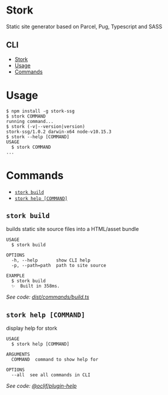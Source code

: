 # Stork

Static site generator based on Parcel, Pug, Typescript and SASS

## CLI

<!-- toc -->
* [Stork](#stork)
* [Usage](#usage)
* [Commands](#commands)
<!-- tocstop -->
# Usage
<!-- usage -->
```sh-session
$ npm install -g stork-ssg
$ stork COMMAND
running command...
$ stork (-v|--version|version)
stork-ssg/1.0.2 darwin-x64 node-v10.15.3
$ stork --help [COMMAND]
USAGE
  $ stork COMMAND
...
```
<!-- usagestop -->
# Commands
<!-- commands -->
* [`stork build`](#stork-build)
* [`stork help [COMMAND]`](#stork-help-command)

## `stork build`

builds static site source files into a HTML/asset bundle

```
USAGE
  $ stork build

OPTIONS
  -h, --help       show CLI help
  -p, --path=path  path to site source

EXAMPLE
  $ stork build
  ✨  Built in 358ms.
```

_See code: [dist/commands/build.ts](https://github.com/peakwinter/stork/blob/v1.0.2/dist/commands/build.ts)_

## `stork help [COMMAND]`

display help for stork

```
USAGE
  $ stork help [COMMAND]

ARGUMENTS
  COMMAND  command to show help for

OPTIONS
  --all  see all commands in CLI
```

_See code: [@oclif/plugin-help](https://github.com/oclif/plugin-help/blob/v2.1.6/src/commands/help.ts)_
<!-- commandsstop -->
